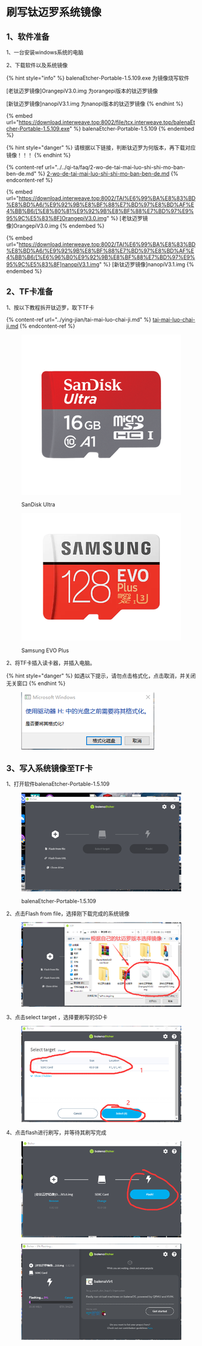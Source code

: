 # 刷写钛迈罗系统镜像

## 1、软件准备

1、一台安装windows系统的电脑

2、下载软件以及系统镜像

{% hint style="info" %}
balenaEtcher-Portable-1.5.109.exe 为镜像烧写软件

\[老钛迈罗镜像]OrangepiV3.0.img 为orangepi版本的钛迈罗镜像

\[新钛迈罗镜像]nanopiV3.1.img 为nanopi版本的钛迈罗镜像
{% endhint %}

{% embed url="https://download.interweave.top:8002/file/tcx.interweave.top/balenaEtcher-Portable-1.5.109.exe" %}
balenaEtcher-Portable-1.5.109
{% endembed %}

{% hint style="danger" %}
请根据以下链接，判断钛迈罗为何版本，再下载对应镜像！！！
{% endhint %}

{% content-ref url="../../qi-ta/faq/2-wo-de-tai-mai-luo-shi-shi-mo-ban-ben-de.md" %}
[2-wo-de-tai-mai-luo-shi-shi-mo-ban-ben-de.md](../../qi-ta/faq/2-wo-de-tai-mai-luo-shi-shi-mo-ban-ben-de.md)
{% endcontent-ref %}

{% embed url="https://download.interweave.top:8002/TAI%E6%99%BA%E8%83%BD%E8%BD%A6/%E9%92%9B%E8%BF%88%E7%BD%97%E8%BD%AF%E4%BB%B6/[%E8%80%81%E9%92%9B%E8%BF%88%E7%BD%97%E9%95%9C%E5%83%8F]OrangepiV3.0.img" %}
\[老钛迈罗镜像]OrangepiV3.0.img
{% endembed %}

{% embed url="https://download.interweave.top:8002/TAI%E6%99%BA%E8%83%BD%E8%BD%A6/%E9%92%9B%E8%BF%88%E7%BD%97%E8%BD%AF%E4%BB%B6/[%E6%96%B0%E9%92%9B%E8%BF%88%E7%BD%97%E9%95%9C%E5%83%8F]nanopiV3.1.img" %}
\[新钛迈罗镜像]nanopiV3.1.img
{% endembed %}

## 2、TF卡准备

1、按以下教程拆开钛迈罗，取下TF卡

{% content-ref url="../ying-jian/tai-mai-luo-chai-ji.md" %}
[tai-mai-luo-chai-ji.md](../ying-jian/tai-mai-luo-chai-ji.md)
{% endcontent-ref %}

<div>

<figure><img src="../../.gitbook/assets/ultra-uhs-i-microsd-16gb.png.wdthumb.1280.1280.png" alt=""><figcaption><p>SanDisk Ultra</p></figcaption></figure>

 

<figure><img src="../../.gitbook/assets/samsung-evo.webp" alt=""><figcaption><p>Samsung EVO Plus</p></figcaption></figure>

</div>

2、将TF卡插入读卡器，并插入电脑。

{% hint style="danger" %}
如遇以下提示，请勿点击格式化，点击取消，并关闭无关窗口
{% endhint %}

<figure><img src="../../.gitbook/assets/TF卡需格式化.png" alt=""><figcaption></figcaption></figure>

## 3、写入系统镜像至TF卡

1、打开软件balenaEtcher-Portable-1.5.109

<figure><img src="../../.gitbook/assets/balenaEtcher-Portable-1.5.109.png" alt=""><figcaption><p>balenaEtcher-Portable-1.5.109</p></figcaption></figure>

2、点击Flash from file，选择刚下载完成的系统镜像

<figure><img src="../../.gitbook/assets/选择镜像 .png" alt=""><figcaption></figcaption></figure>

3、点击select target ，选择要刷写的SD卡

<figure><img src="../../.gitbook/assets/选择SD卡.png" alt=""><figcaption></figcaption></figure>

4、点击flash进行刷写，并等待其刷写完成

<figure><img src="../../.gitbook/assets/flash.png" alt=""><figcaption></figcaption></figure>

<figure><img src="../../.gitbook/assets/flashing.png" alt=""><figcaption></figcaption></figure>
